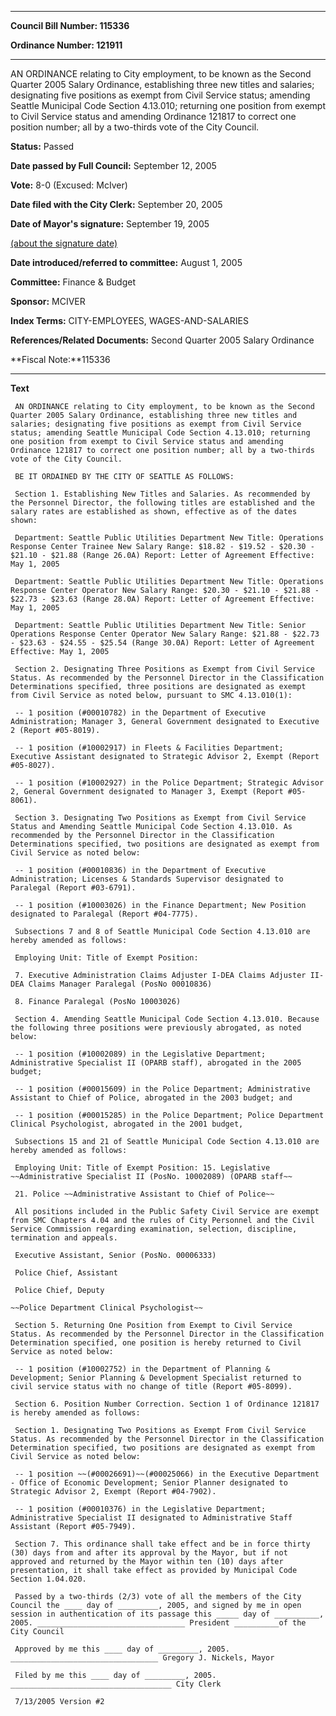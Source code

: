 

********

**Council Bill Number: 115336**
   
**Ordinance Number: 121911**
********

 AN ORDINANCE relating to City employment, to be known as the Second Quarter 2005 Salary Ordinance, establishing three new titles and salaries; designating five positions as exempt from Civil Service status; amending Seattle Municipal Code Section 4.13.010; returning one position from exempt to Civil Service status and amending Ordinance 121817 to correct one position number; all by a two-thirds vote of the City Council.

**Status:** Passed
   
**Date passed by Full Council:** September 12, 2005
   
**Vote:** 8-0 (Excused: McIver)
   
**Date filed with the City Clerk:** September 20, 2005
   
**Date of Mayor's signature:** September 19, 2005
   
[(about the signature date)](/~public/approvaldate.htm)
   
   
   
**Date introduced/referred to committee:** August 1, 2005
   
**Committee:** Finance & Budget
   
**Sponsor:** MCIVER
   
   
**Index Terms:** CITY-EMPLOYEES, WAGES-AND-SALARIES

**References/Related Documents:** Second Quarter 2005 Salary Ordinance

**Fiscal Note:**115336

********

**Text**
   
```
 AN ORDINANCE relating to City employment, to be known as the Second Quarter 2005 Salary Ordinance, establishing three new titles and salaries; designating five positions as exempt from Civil Service status; amending Seattle Municipal Code Section 4.13.010; returning one position from exempt to Civil Service status and amending Ordinance 121817 to correct one position number; all by a two-thirds vote of the City Council.

 BE IT ORDAINED BY THE CITY OF SEATTLE AS FOLLOWS:

 Section 1. Establishing New Titles and Salaries. As recommended by the Personnel Director, the following titles are established and the salary rates are established as shown, effective as of the dates shown:

 Department: Seattle Public Utilities Department New Title: Operations Response Center Trainee New Salary Range: $18.82 - $19.52 - $20.30 - $21.10 - $21.88 (Range 26.0A) Report: Letter of Agreement Effective: May 1, 2005

 Department: Seattle Public Utilities Department New Title: Operations Response Center Operator New Salary Range: $20.30 - $21.10 - $21.88 - $22.73 - $23.63 (Range 28.0A) Report: Letter of Agreement Effective: May 1, 2005

 Department: Seattle Public Utilities Department New Title: Senior Operations Response Center Operator New Salary Range: $21.88 - $22.73 - $23.63 - $24.55 - $25.54 (Range 30.0A) Report: Letter of Agreement Effective: May 1, 2005

 Section 2. Designating Three Positions as Exempt from Civil Service Status. As recommended by the Personnel Director in the Classification Determinations specified, three positions are designated as exempt from Civil Service as noted below, pursuant to SMC 4.13.010(1):

 -- 1 position (#00010782) in the Department of Executive Administration; Manager 3, General Government designated to Executive 2 (Report #05-8019).

 -- 1 position (#10002917) in Fleets & Facilities Department; Executive Assistant designated to Strategic Advisor 2, Exempt (Report #05-8027).

 -- 1 position (#10002927) in the Police Department; Strategic Advisor 2, General Government designated to Manager 3, Exempt (Report #05-8061).

 Section 3. Designating Two Positions as Exempt from Civil Service Status and Amending Seattle Municipal Code Section 4.13.010. As recommended by the Personnel Director in the Classification Determinations specified, two positions are designated as exempt from Civil Service as noted below:

 -- 1 position (#00010836) in the Department of Executive Administration; Licenses & Standards Supervisor designated to Paralegal (Report #03-6791).

 -- 1 position (#10003026) in the Finance Department; New Position designated to Paralegal (Report #04-7775).

 Subsections 7 and 8 of Seattle Municipal Code Section 4.13.010 are hereby amended as follows:

 Employing Unit: Title of Exempt Position:

 7. Executive Administration Claims Adjuster I-DEA Claims Adjuster II-DEA Claims Manager Paralegal (PosNo 00010836)

 8. Finance Paralegal (PosNo 10003026)

 Section 4. Amending Seattle Municipal Code Section 4.13.010. Because the following three positions were previously abrogated, as noted below:

 -- 1 position (#10002089) in the Legislative Department; Administrative Specialist II (OPARB staff), abrogated in the 2005 budget;

 -- 1 position (#00015609) in the Police Department; Administrative Assistant to Chief of Police, abrogated in the 2003 budget; and

 -- 1 position (#00015285) in the Police Department; Police Department Clinical Psychologist, abrogated in the 2001 budget,

 Subsections 15 and 21 of Seattle Municipal Code Section 4.13.010 are hereby amended as follows:

 Employing Unit: Title of Exempt Position: 15. Legislative ~~Administrative Specialist II (PosNo. 10002089) (OPARB staff~~

 21. Police ~~Administrative Assistant to Chief of Police~~

 All positions included in the Public Safety Civil Service are exempt from SMC Chapters 4.04 and the rules of City Personnel and the Civil Service Commission regarding examination, selection, discipline, termination and appeals.

 Executive Assistant, Senior (PosNo. 00006333)

 Police Chief, Assistant

 Police Chief, Deputy

~~Police Department Clinical Psychologist~~

 Section 5. Returning One Position from Exempt to Civil Service Status. As recommended by the Personnel Director in the Classification Determination specified, one position is hereby returned to Civil Service as noted below:

 -- 1 position (#10002752) in the Department of Planning & Development; Senior Planning & Development Specialist returned to civil service status with no change of title (Report #05-8099).

 Section 6. Position Number Correction. Section 1 of Ordinance 121817 is hereby amended as follows:

 Section 1. Designating Two Positions as Exempt From Civil Service Status. As recommended by the Personnel Director in the Classification Determination specified, two positions are designated as exempt from Civil Service as noted below:

 -- 1 position ~~(#00026691)~~(#00025066) in the Executive Department - Office of Economic Development; Senior Planner designated to Strategic Advisor 2, Exempt (Report #04-7902).

 -- 1 position (#00010376) in the Legislative Department; Administrative Specialist II designated to Administrative Staff Assistant (Report #05-7949).

 Section 7. This ordinance shall take effect and be in force thirty (30) days from and after its approval by the Mayor, but if not approved and returned by the Mayor within ten (10) days after presentation, it shall take effect as provided by Municipal Code Section 1.04.020.

 Passed by a two-thirds (2/3) vote of all the members of the City Council the ____ day of _________, 2005, and signed by me in open session in authentication of its passage this _____ day of __________, 2005. _________________________________ President __________of the City Council

 Approved by me this ____ day of _________, 2005. _________________________________ Gregory J. Nickels, Mayor

 Filed by me this ____ day of _________, 2005. ____________________________________ City Clerk

 7/13/2005 Version #2

```
